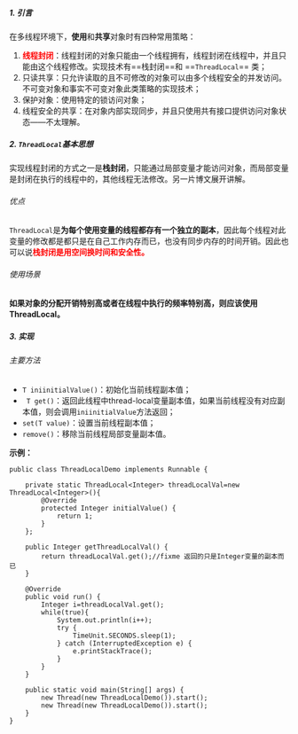
##### 1. 引言

在多线程环境下，**使用**和**共享**对象时有四种常用策略：
1. <font color=red>**线程封闭**</font>：线程封闭的对象只能由一个线程拥有，线程封闭在线程中，并且只能由这个线程修改。实现技术有==栈封闭==和 ==`ThreadLocal`== 类；
2. 只读共享：只允许读取的且不可修改的对象可以由多个线程安全的并发访问。不可变对象和事实不可变对象此类策略的实现技术；
3. 保护对象：使用特定的锁访问对象；
4. 线程安全的共享：在对象内部实现同步，并且只使用共有接口提供访问对象状态——不太理解。


##### 2. `ThreadLocal`基本思想

实现线程封闭的方式之一是**栈封闭**，只能通过局部变量才能访问对象，而局部变量是封闭在执行的线程中的，其他线程无法修改。另一片博文展开讲解。

###### 优点

`ThreadLocal`是**为每个使用变量的线程都存有一个独立的副本**，因此每个线程对此变量的修改都是都只是在自己工作内存而已，也没有同步内存的时间开销。因此也可以说<font color=red>**栈封闭是用空间换时间和安全性。**</font>


###### 使用场景

**如果对象的分配开销特别高或者在线程中执行的频率特别高，则应该使用ThreadLocal。**


##### 3. 实现

###### 主要方法
- `T iniinitialValue()`：初始化当前线程副本值；
- ` T get()`：返回此线程中thread-local变量副本值，如果当前线程没有对应副本值，则会调用`iniinitialValue`方法返回；
- `set(T value)`：设置当前线程副本值；
- `remove()`：移除当前线程局部变量副本值。


**示例：**
```
public class ThreadLocalDemo implements Runnable {

    private static ThreadLocal<Integer> threadLocalVal=new ThreadLocal<Integer>(){
        @Override
        protected Integer initialValue() {
            return 1;
        }
    };
    
    public Integer getThreadLocalVal() {
        return threadLocalVal.get();//fixme 返回的只是Integer变量的副本而已
    }

    @Override
    public void run() {
        Integer i=threadLocalVal.get();
        while(true){
            System.out.println(i++);
            try {
                TimeUnit.SECONDS.sleep(1);
            } catch (InterruptedException e) {
                e.printStackTrace();
            }
        }
    }

    public static void main(String[] args) {
        new Thread(new ThreadLocalDemo()).start();
        new Thread(new ThreadLocalDemo()).start();
    }
}
```



